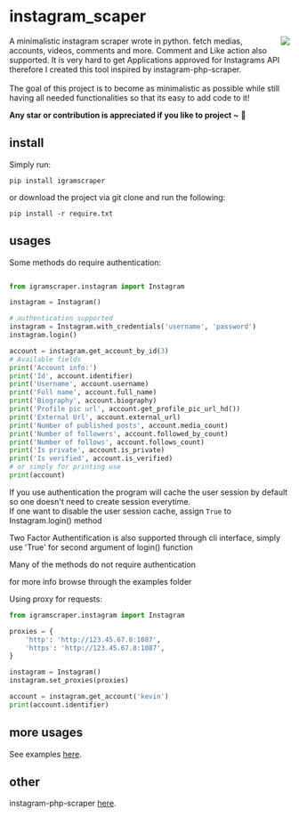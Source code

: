 # instagram_scaper
<img src="https://raw.githubusercontent.com/realsirjoe/designs/master/flat_illustration.png" align="right">
A minimalistic instagram scraper wrote in python. 
fetch medias, accounts, videos, comments and more. 
Comment and Like action also supported.
It is very hard to get Applications approved for Instagrams API therefore I created this tool inspired by instagram-php-scraper. 
<br /><br />
The goal of this project is to become as minimalistic as possible while still having all needed functionalities so that its easy to add code to it!

**Any star or contribution is appreciated if you like to project ~** 🤘

## install
Simply run:
```
pip install igramscraper
```

or download the project via git clone and run the following:
```
pip install -r require.txt
```

## usages
Some methods do require authentication:
```python

from igramscraper.instagram import Instagram

instagram = Instagram()

# authentication supported
instagram = Instagram.with_credentials('username', 'password')
instagram.login()

account = instagram.get_account_by_id(3)
# Available fields
print('Account info:')
print('Id', account.identifier)
print('Username', account.username)
print('Full name', account.full_name)
print('Biography', account.biography)
print('Profile pic url', account.get_profile_pic_url_hd())
print('External Url', account.external_url)
print('Number of published posts', account.media_count)
print('Number of followers', account.followed_by_count)
print('Number of follows', account.follows_count)
print('Is private', account.is_private)
print('Is verified', account.is_verified)
# or simply for printing use 
print(account)
```
If you use authentication the program will cache the user session by default so one doesn't need to create session everytime.  
If one want to disable the user session cache, assign `True` to Instagram.login() method

Two Factor Authentification is also supported through cli interface, simply use 'True' for second argument of login() function 
  
Many of the methods do not require authentication

for more info browse through the examples folder

Using proxy for requests:
```python
from igramscraper.instagram import Instagram 

proxies = {
    'http': 'http://123.45.67.8:1087',
    'https': 'http://123.45.67.8:1087',
}

instagram = Instagram()
instagram.set_proxies(proxies)

account = instagram.get_account('kevin')
print(account.identifier)
```

## more usages
See examples [here](https://github.com/SergioWagenleitner/instagram-scraper/tree/master/examples).

## other
instagram-php-scraper [here](https://github.com/postaddictme/instagram-php-scraper/tree/master/examples).
